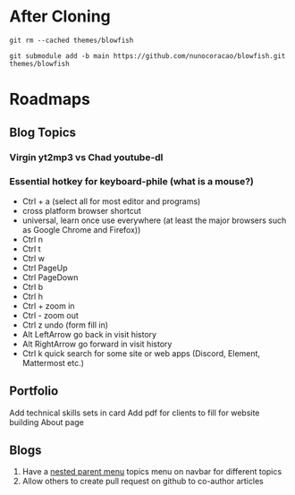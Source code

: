 # After Cloning
`git rm --cached themes/blowfish`

`git submodule add -b main https://github.com/nunocoracao/blowfish.git themes/blowfish`

# Roadmaps
## Blog Topics
### Virgin yt2mp3 vs Chad youtube-dl
### Essential hotkey for keyboard-phile (what is a mouse?)
- Ctrl + a (select all for most editor and programs)
- cross platform browser shortcut
- universal, learn once use everywhere (at least the major browsers such as Google Chrome and Firefox))
- Ctrl n
- Ctrl t
- Ctrl w
- Ctrl PageUp
- Ctrl PageDown
- Ctrl b
- Ctrl h
- Ctrl + zoom in
- Ctrl - zoom out
- Ctrl z undo (form fill in)
- Alt LeftArrow go back in visit history
- Alt RightArrow go forward in visit history
- Ctrl k quick search for some site or web apps (Discord, Element, Mattermost etc.)

## Portfolio
Add technical skills sets in card
Add pdf for clients to fill for website building
About page

## Blogs
1. Have a [nested parent
   menu](https://blowfish.page/docs/getting-started/#nested-menus) topics menu
   on navbar for different topics
2. Allow others to create pull request on github to co-author articles


